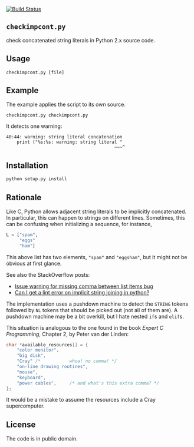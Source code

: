[![Build Status](https://travis-ci.org/congma/checkimpcont.svg?branch=master)](https://travis-ci.org/congma/checkimpcont)

## `checkimpcont.py` ##

check concatenated string literals in Python 2.x source code.


## Usage ##

```
checkimpcont.py [file]
```

## Example ##

The example applies the script to its own source.
```
checkimpcont.py checkimpcont.py
```

It detects one warning:
```
40:44: warning: string literal concatenation
    print ("%s:%s: warning: string literal "
                                         ~~~^
```

## Installation ##

```bash
python setup.py install
```

## Rationale ##

Like C, Python allows adjacent string literals to be implicitly concatenated.
In particular, this can happen to strings on different lines.  Sometimes, this
can be confusing when initializing a sequence, for instance,
```python
L = ["spam",
     "eggs"
     "ham"]
```
This above list has two elements, `"spam"` and `"eggsham"`, but it might not be
obvious at first glance.

See also the StackOverflow posts:  
*  [Issue warning for missing comma between list items bug](https://stackoverflow.com/questions/34540634/issue-warning-for-missing-comma-between-list-items-bug)
*  [Can I get a lint error on implicit string joining in python?](https://stackoverflow.com/questions/40503153/can-i-get-a-lint-error-on-implicit-string-joining-in-python)

The implementation uses a pushdown machine to detect the `STRING` tokens
followed by `NL` tokens that should be picked out (not all of them are).  A
pushdown machine may be a bit overkill, but I hate nested `if`s and `elif`s.

This situation is analogous to the one found in the book <i>Expert C
Programming</i>, Chapter 2, by Peter van der Linden:
```c
char *available_resources[] = {
    "color monitor",
    "big disk",
    "Cray" /*           whoa! no comma! */
    "on-line drawing routines",
    "mouse",
    "keyboard",
    "power cables",     /* and what's this extra comma? */
};
```
It would be a mistake to assume the resources include a Cray supercomputer.


## License ##

The code is in public domain.
